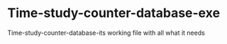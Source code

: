 # Time-study-counter-database-exe
Time-study-counter-database-its working file with all what it needs 

